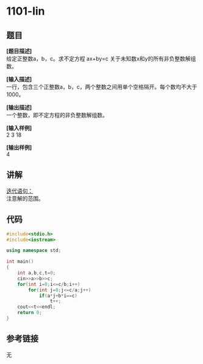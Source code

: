 # 1101-lin
## 题目  
**[题目描述]**  
给定正整数a，b，c。求不定方程 ax+by=c 关于未知数x和y的所有非负整数解组数。  

**[输入描述]**   
一行，包含三个正整数a，b，c，两个整数之间用单个空格隔开。每个数均不大于1000。  

**[输出描述]**  
一个整数，即不定方程的非负整数解组数。  

**[输入样例]**  
2 3 18  

**[输出样例]**  
4  

## 讲解  
[迭代语句：]([1])  
注意解的范围。  

## 代码  

```cpp
#include<stdio.h>
#include<iostream>

using namespace std;

int main()
{
	int a,b,c,t=0;
	cin>>a>>b>>c;
	for(int i=0;i<=c/b;i++)
		for(int j=0;j<=c/a;j++)
			if(a*j+b*i==c)
				t++;
	cout<<t<<endl;
	return 0;
}
```

## 参考链接  
无  
